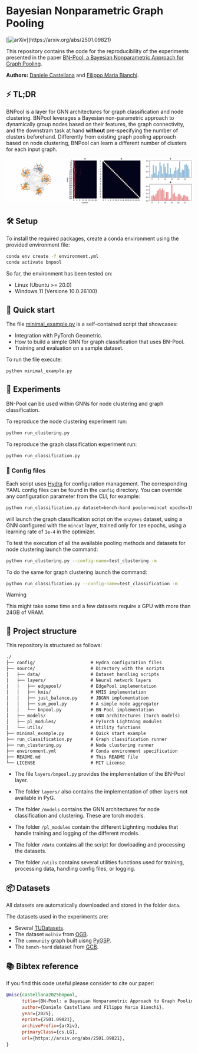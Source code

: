 # Bayesian Nonparametric Graph Pooling

[![arXiv](https://img.shields.io/badge/arXiv-2501.09821-b31b1b.svg?)](https://arxiv.org/abs/2501.09821)

This repository contains the code for the reproducibility of the experiments presented in the paper [BN-Pool: a Bayesian Nonparametric Approach for Graph Pooling](https://arxiv.org/abs/2501.09821).

**Authors:** [Daniele Castellana](https://danielecastellana22.github.io/) and [Filippo Maria Bianchi](https://sites.google.com/view/filippombianchi/). 


## ⚡ TL;DR

BNPool is a layer for GNN architectures for graph classification and node clustering.
BNPool leverages a Bayesian non-parametric approach to dynamically group nodes based on their features, the graph connectivity, and the downstram task at hand **without** pre-specifying the number of clusters beforehand.
Differently from existing graph pooling approach based on node clustering, BNPool can learn a different number of clusters for each input graph.

<p align=center>
	<img src="./assets/animated.gif" alt="{BNPool training}"/>
</p>


## 🛠️ Setup

To install the required packages, create a conda environment using the provided environment file:

```bash
conda env create -f environment.yml
conda activate bnpool
```

So far, the environment has been tested on:
- Linux (Ubuntu >= 20.0)
- Windows 11 (Versione 10.0.26100)

## 🚀 Quick start

The file [minimal_example.py](./minimal_example.py) is a self-contained script that showcases:

- Integration with PyTorch Geometric.
- How to build a simple GNN for graph classification that uses BN-Pool.
- Training and evaluation on a sample dataset.

To run the file execute:

```bash
python minimal_example.py
```

## 🧪 Experiments

BN-Pool can be used within GNNs for node clustering and graph classification.

To reproduce the node clustering experiment run:

```bash
python run_clustering.py
```

To reproduce the graph classification experiment run:

```bash
python run_classification.py
```

### 📝 Config files

Each script uses [Hydra](https://hydra.cc/) for configuration management. 
The corresponding YAML config files can be found in the `config` directory. 
You can override any configuration parameter from the CLI, for example:

```bash
python run_classification.py dataset=bench-hard pooler=mincut epochs=100 optimizer.hparams.lr=1e-4
```

will launch the graph classification script on the `enzymes` dataset, using a GNN configured with the `mincut` layer, trained only for `100` epochs, using a learning rate of `1e-4` in the optimizer.

To test the execution of all the available pooling methods and datasets for node clustering launch the command:

```bash
python run_clustering.py --config-name=test_clustering -m
```

To do the same for graph clustering launch the command:

```bash
python run_classification.py --config-name=test_classification -m
```

> [!Warning]
> This might take some time and a few datasets require a GPU with more than 24GB of VRAM.

## 📂 Project structure

This repository is structured as follows:

```
./
├── config/                     # Hydra configuration files
├── source/                     # Directory with the scripts
│   ├── data/                   # Dataset handling scripts
│   ├── layers/                 # Neural network layers
│   │   ├── edgepool/           # EdgePool implementation
│   │   ├── kmis/               # KMIS implementation
│   │   ├── just_balance.py     # JBGNN implementation
│   │   ├── sum_pool.py         # A simple node aggregator
│   │   └── bnpool.py           # BN-Pool implementation
│   ├── models/                 # GNN architectures (torch models)
│   ├── pl_modules/             # PyTorch Lightning modules
│   └── utils/                  # Utility functions
├── minimal_example.py          # Quick start example
├── run_classification.py       # Graph classification runner
├── run_clustering.py           # Node clustering runner
├── environment.yml             # Conda environment specification
├── README.md                   # This README file
└── LICENSE                     # MIT License

```

- The file `layers/bnpool.py` provides the implementation of the BN-Pool layer. 

- The folder `layers/` also contains the implementation of other layers not available in PyG.

- The folder `/models` contains the GNN architectures for node classification and clustering. These are torch models.

- The folder `/pl_modules` contain the different Lighnting modules that handle training and logging of the different models.

- The folder `/data` contains all the script for dowloading and processing the datasets.

- The folder `/utils` contains several utilities functions used for training, processing data, handling config files, or logging.

## 📦 Datasets

All datasets are automatically downloaded and stored in the folder `data`.

The datasets used in the experiments are:
- Several [TUDatasets](https://chrsmrrs.github.io/datasets/).
- The dataset `molhiv` from [OGB](https://ogb.stanford.edu/docs/graphprop/).
- The `community` graph built uisng [PyGSP](https://pygsp.readthedocs.io/en/stable/).
- The `bench-hard` dataset from [GCB](https://github.com/FilippoMB/Benchmark_dataset_for_graph_classification).


## 📚  Bibtex reference

If you find this code useful please consider to cite our paper:

```bibtex
@misc{castellana2025bnpool,
      title={BN-Pool: a Bayesian Nonparametric Approach to Graph Pooling}, 
      author={Daniele Castellana and Filippo Maria Bianchi},
      year={2025},
      eprint={2501.09821},
      archivePrefix={arXiv},
      primaryClass={cs.LG},
      url={https://arxiv.org/abs/2501.09821}, 
}
```